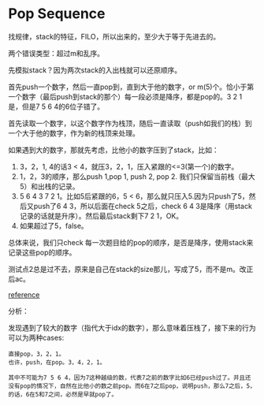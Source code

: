 # Pop Sequence

找规律，stack的特征，FILO，所以出来的，至少大于等于先进去的。

两个错误类型：超过m和乱序。

先模拟stack？因为两次stack的入出栈就可以还原顺序。

首先push一个数字，然后一直pop到，直到大于他的数字，or m(5)个。恰小于第一个数字（最后push到stack的那个）每一段必须是降序，都是pop的。3 2 1 是，但是7 5 6 4的6位子错了。

首先读取一个数字，以这个数字作为栈顶，随后一直读取（push如我们的栈）到一个大于他的数字，作为新的栈顶来处理。

如果遇到大的数字，那就先考虑，比他小的数字压到了stack，比如：

1. 3，2，1, 4的话3 < 4，就压3，2，1，压入紧跟的<=3(第一个)的数字。
2. 1，2，3的顺序，那么push 1,pop 1, push 2, pop 2. 我们只保留当前栈（最大5）和出栈的记录。
3. 5 6 4 3 7 2 1。比如5后紧跟的6，5 < 6，那么就只压入5.因为只push了5，然后又push了6 4 3，所以后面在check 5之后，check 6 4 3是降序（用stack记录的话就是升序）。然后最后stack剩下7 2 1，OK。
4. 如果超过了5，false。

总体来说，我们只check 每一次题目给的pop的顺序，是否是降序，使用stack来记录这些pop的顺序。   

测试点2总是过不去，原来是自己在stack的size那儿，写成了5，而不是m。改正后ac。

[reference](https://blog.csdn.net/fried123123/article/details/82320445)

分析：

发现遇到了较大的数字（指代大于idx的数字），那么意味着压栈了，接下来的行为可以为两种cases:

    直接pop，3，2，1。
    也许，push，在pop。3，4，2，1。

    其中不可能为7 5 6 4，因为7这种越级的数，代表7之前的数字比如6已经push过了。并且还没有pop的情况下，自然在比他小的数之前pop。而6在7之后pop，说明push，那么7之后，5，的话，6在5和7之间，必然是早就pop了。

